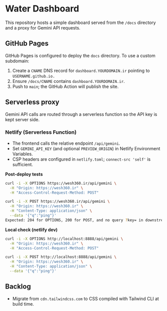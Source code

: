 # Water Dashboard

This repository hosts a simple dashboard served from the `/docs` directory and a proxy for Gemini API requests.

## GitHub Pages

GitHub Pages is configured to deploy the `docs` directory. To use a custom subdomain:

1. Create a `CNAME` DNS record for `dashboard.YOURDOMAIN.ir` pointing to `USERNAME.github.io.`
2. Ensure `/docs/CNAME` contains `dashboard.YOURDOMAIN.ir`.
3. Push to `main`; the GitHub Action will publish the site.

## Serverless proxy

Gemini API calls are routed through a serverless function so the API key is kept server side.

### Netlify (Serverless Function)
- The frontend calls the relative endpoint `/api/gemini`.
- Set `GEMINI_API_KEY` (and optional `PREVIEW_ORIGIN`) in Netlify Environment Variables.
- CSP headers are configured in `netlify.toml`; `connect-src 'self'` is sufficient.

**Post-deploy tests**
```bash
curl -i -X OPTIONS https://wesh360.ir/api/gemini \
  -H "Origin: https://wesh360.ir" \
  -H "Access-Control-Request-Method: POST"

curl -i -X POST https://wesh360.ir/api/gemini \
  -H "Origin: https://wesh360.ir" \
  -H "Content-Type: application/json" \
  --data '{"q":"ping"}'
Expected: 204 for OPTIONS, 200 for POST, and no query ?key= in downstream calls.
```

**Local check (netlify dev)**
```bash
curl -i -X OPTIONS http://localhost:8888/api/gemini \
  -H "Origin: https://wesh360.ir" \
  -H "Access-Control-Request-Method: POST"

curl -i -X POST http://localhost:8888/api/gemini \
  -H "Origin: https://wesh360.ir" \
  -H "Content-Type: application/json" \
  --data '{"q":"ping"}'
```

## Backlog

- Migrate from `cdn.tailwindcss.com` to CSS compiled with Tailwind CLI at build time.
